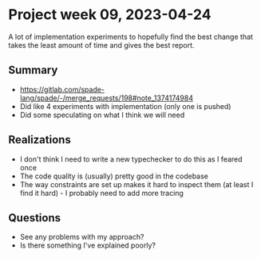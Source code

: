 # Project week 09, 2023-04-24
A lot of implementation experiments to hopefully find the best change that takes the least amount of time and gives the best report.

## Summary
  - https://gitlab.com/spade-lang/spade/-/merge_requests/198#note_1374174984
  - Did like 4 experiments with implementation (only one is pushed)
  - Did some speculating on what I think we will need

## Realizations
  - I don't think I need to write a new typechecker to do this as I feared once
  - The code quality is (usually) pretty good in the codebase
  - The way constraints are set up makes it hard to inspect them (at least I find it hard) - I probably need to add more tracing

## Questions
  - See any problems with my approach?
  - Is there something I've explained poorly?
